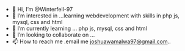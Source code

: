 - 👋 Hi, I’m @Winterfell-97
- 👀 I’m interested in ...learning webdevelopment with skills in php js, mysql, css and html
- 🌱 I’m currently learning ... php js, mysql, css and html
- 💞️ I’m looking to collaborate on ...
- 📫 How to reach me .email me <joshuawamalwa97@gmail.com>..

<!---
Winterfell-97/Winterfell-97 is a ✨ special ✨ repository because its `README.md` (this file) appears on your GitHub profile.
You can click the Preview link to take a look at your changes.
--->
